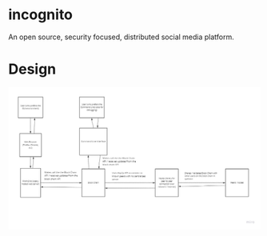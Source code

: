 # incognito

An open source, security focused, distributed social media platform.


# Design

![](./docs/system_context_model.jpg)
